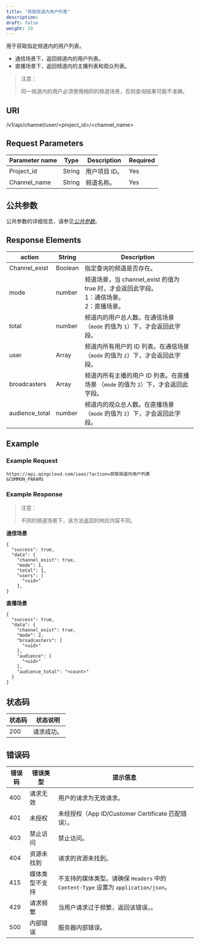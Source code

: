 ```yaml
---
title: "获取频道内用户列表"
description: 
draft: false
weight: 20
---
```


用于获取指定频道内的用户列表。

- 通信场景下，返回频道内的用户列表。
- 直播场景下，返回频道内的主播列表和观众列表。

> 注意：
>
> 同一频道内的用户必须使用相同的频道场景，否则查询结果可能不准确。

## URI

/v1/api/channel/user/<project_id>/<channel_name>

## Request Parameters

| Parameter name | Type | Description | Required |
| --- | --- | --- | --- |
| Project_id | String | 用户项目 ID。 | Yes |
| Channel_name | String | 频道名称。 | Yes |

## 公共参数

公共参数的详细信息，请参见[_公共参数_](../../../parameters/)。

## Response Elements

| action | String | Description |
| --- | --- | --- |
| Channel_exist | Boolean | 指定查询的频道是否存在。 |
| mode | number | 频道场景，当 channel_exist 的值为 true 时，才会返回此字段。<br />1：通信场景。<br />2：直播场景。 |
| total | number  | 频道内的用户总人数。在通信场景（`mode` 的值为 `1`）下，才会返回此字段。 |
| user | Array | 频道内所有用户的 ID 列表。在通信场景（`mode` 的值为 `2`）下，才会返回此字段。 |
| broadcasters | Array | 频道内所有主播的用户 ID 列表。在直播场景 （`mode` 的值为 `2`）下，才会返回此字段。 |
| audience_total | number | 频道内的观众总人数。在直播场景 （`mode` 的值为 `2`）下，才会返回此字段。 |

## Example

### Example Request

```
https://api.qingcloud.com/iaas/?action=获取频道内用户列表
&COMMON_PARAMS
```

### Example Response

> 注意：
>
> 不同的频道场景下，该方法返回的响应内容不同。

**通信场景**

```
{
  "success": true,
  "data": {
    "channel_exist": true,
    "mode": 1,
    "total": 1,
    "users": [
      "<uid>"
    ],
} 
```

**直播场景**

```
{
  "success": true,
  "data": {
    "channel_exist": true,
    "mode": 2,
    "broadcasters": [
      "<uid>"
    ],
    "audience": [
      "<uid>"
    ],
    "audience_total": "<count>"
  }
} 
```

## 状态码

| 状态码 | 状态说明   |
| ------ | ---------- |
| 200    | 请求成功。 |

## 错误码

| 错误码 | 错误类型       | 提示信息                                                     |
| ------ | -------------- | ------------------------------------------------------------ |
| 400    | 请求无效       | 用户的请求为无效请求。                                       |
| 401    | 未授权         | 未经授权（App ID/Customer Certificate 匹配错误）。           |
| 403    | 禁止访问       | 禁止访问。                                                   |
| 404    | 资源未找到     | 请求的资源未找到。                                           |
| 415    | 媒体类型不支持 | 不支持的媒体类型。请确保 `Headers` 中的 `Content-Type` 设置为 `application/json`。 |
| 429    | 请求频繁       | 当用户请求过于频繁，返回该错误。。                           |
| 500    | 内部错误       | 服务器内部错误。                                             |
